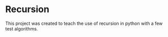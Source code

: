 # Recursion

This project was created to teach the use of recursion in python with a few test algorithms.
